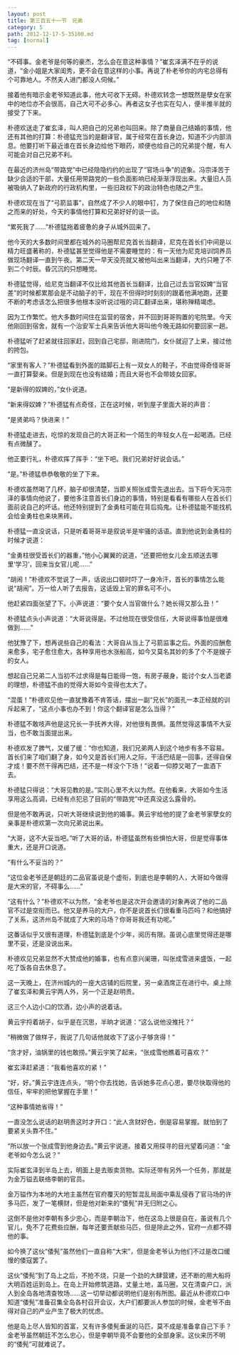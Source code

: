 ```yaml
---
layout: post
title: 第三百五十一节　兄弟
category: 5
path: 2012-12-17-5-35100.md
tag: [normal]
---
```


“不碍事。金老爷是何等的豪杰，怎么会在意这种事情？”崔玄泽满不在乎的说道，“金小姐是大家闺秀，更不会在意这样的小事。再说了朴老爷你的内宅总得有个可靠地人。不然夫人进门都没人伺候。”

接着他有暗示金老爷知道此事，他大可收下无碍。朴德欢转念一想既然是孽女在家中的地位亦不会很高，自己大可不必多心。再者这女子也实在勾人，便半推半就的接受了下来。

朴德欢送走了崔玄泽，叫人把自己的兄弟也叫回来。除了商量自己结婚的事情，他还有其他的打算：朴德猛充当的是翻译官，属于经常在首长身边，知道不少内部消息。他要打听下最近谁在首长身边给他下眼药，顺便也给自己的兄弟提个醒，有人可能会对自己兄弟不利。

在最近的济州岛“带路党”中已经隐隐约约的出现了“官场斗争”的迹象。冯宗泽苦于缺少合适的干部，大量任用带路党的一些负面影响已经渐渐浮现出来。大量旧人员被吸纳入了新政府的行政机构里，一些旧政权下的政治特色也随之产生。

朴德欢现在当了“弓箭监事”，自然成了不少人的眼中钉，为了保住自己的地位和随之而来的好处，今天的事情他打算和兄弟好好的谈一谈。

“累死我了……”朴德猛拖着疲惫的身子从城外回来了。

他今天的大多数时间里都在城外的马圈帮尼克首长当翻译，尼克在首长们中间是以精力旺盛著称的，朴德猛甚至觉得他是不需要睡觉的：有一天他为尼克培训饲养员做现场翻译一直到午夜。第二天一早天没亮就又被他叫出来当翻译，大约只睡了不到二个时辰。昏沉沉的只想睡觉。

朴德猛觉得，给尼克当翻译不仅比给其他首长当翻译，比自己过去当官奴婢“当官差”的时候都累那会是不动脑子的干，现在不但得时时刻刻的跟着他满地跑，还要不断的考虑该怎么把很多他根本没听说过哦的词汇翻译出来，堪称殚精竭虑。

因为工作繁忙。他大多数时间住在监营的宿舍，并不回到哥哥购置的宅院里。今天他刚回到宿舍，就有一个治安军士兵来告诉他大哥叫他今晚无路如何要回家一趟。

朴德猛听了赶紧就往回家赶，回到自己宅邸，刚进院门，女仆就迎了上来，接过他的挎包。

“家里有客人？”朴德猛看到外面的踏脚石上有一双女人的鞋子，不由觉得奇怪哥哥一直打算娶亲。但是到现在也没有结婚；而且大哥也不会带妓女回家。

“是新得的奴婢的，”女仆说道。

“新来得奴婢？”朴德猛有点奇怪，正在这时候，听到屋子里面大哥的声音：

“是贤弟吗？快进来！”

朴德猛走进去，吃惊的发现自己的大哥正和一个陌生的年轻女人在一起喝酒。已经有点微醺了。

他正要行礼，朴德欢挥了挥手：“坐下吧。我们兄弟好好说会话。”

“是。”朴德猛恭恭敬敬的坐了下来。

朴德欢虽然喝了几杯，脑子却很清楚，当即关照张成雪先退出去。当下将今天冯宗泽的事情向他说了，要他多注意首长们身边的事情，特别是看看有哪些人在首长们面前说自己的坏话。他还特别提到了金勇柱可能在背后捣鬼。让朴德猛能不能找机会给金勇柱也来块黑砖。

朴德猛一直没说话，只是听着哥哥半是叙说半是牢骚的话语。直到他说到金勇柱的时候才说道：

“金勇柱很受首长们的器重，”他小心翼翼的说道，“还要把他女儿金五顺送去哪里‘学习’，回来当女官儿呢……”

“胡闹！”朴德欢不觉说了一声，话说出口顿时吓了一身冷汗，首长的事情怎么能说“胡闹”。万一给人听了去报告，这诋毁上官的罪名可不小。

他赶紧四面张望了下。小声说道：“要个女人当官做什么？她长得又那么丑！”

朴德猛点头小声说道：“大哥说得是。不过他现在很受信任，大哥说得事怕是很难做到……”

他犹豫了下，想再说些自己的看法：大哥自从当上了弓箭监事之后。外面的应酬愈来愈多，宅子愈住愈大，各种享用也水涨船高，如今又莫名其妙的多了个不是嫂子的女人。

想起自己兄弟二人当初不过求得是每日能得一饱，有房子蔽身，能讨个女人当老婆的理想，朴德猛不由的觉得大哥如今变得也太大了。

“混蛋！”朴德欢见他一直犹豫着不肯答话，摆出一副“兄长”的面孔一本正经就的训斥起来了，“这点小事也办不到！你这个翻译官是怎么当得？”

朴德猛不敢吱声他是这兄长一手抚养大得，对他很有畏惧。虽然觉得这事情不大妥当，也不敢当面提出来。

朴德欢发了脾气，又缓了缓：“你也知道，我们兄弟两人到这个地步有多不容易。首长们来了咱们翻了身，如今又是首长们用人之际，干活巴结是一回事，还得自保才成！要不然干得再巴结，还不是一样没个下场！”说着一仰脖又喝了一盅酒下去。

朴德猛只得说：“大哥见教的是。”实则心里不大以为然。在他看来，大哥如今生活享用这么高调，已经有点犯忌了目前的“带路党”中还真没这么露骨的。

但是他不敢再说，只听大哥继续说到他的婚事。黄云宇给他的提了金老爷家孽女的亲事是朴德欢第一次向兄弟说出来。

“大哥，这不大妥当吧。”听了大哥的话，朴德猛虽然有些惧怕大哥，但是觉得事体重大，还是开口说道。

“有什么不妥当的？”

“这位金老爷还是朝廷的二品官虽说是个虚衔，到底也是李朝的人，大哥如今做得是大宋的官，不碍事么……”

“这有什么？”朴德欢不以为然，“金老爷也是这次开会邀请的对象再说了他的二品官不过是空衔而已。他又是养马的大户，你不是说首长们很看重马匹吗？和他搞好了关系，这济州岛不就成了大宋的马场？你哥哥我还有功呢。”

这番话似乎又很有道理，朴德猛到底是个少年，阅历有限。虽说心底里觉得还是哪里不妥，还是没说出来。

朴德欢见兄弟显然不大赞成他的婚事，也有点意兴阑珊，叫张成雪进来盛饭，一起吃了饭各自去休息了。

这一天晚上，在济州城内的一座大店铺的后院里，另一桌酒席正在进行中。桌上除了崔玄泽和黄云宇两人外，另一个正是赵明贵。

这三个人边小口的饮酒，边小声的说着话。

黄云宇捋着胡子，似乎是在沉思，半晌才说道：“这么说他没推托？”

“稍微做了做样子，我说了几句话他就收下了这小子够贪得！”

“贪才好，油锅里的钱也敢捞。”黄云宇笑了起来，“张成雪他瞧着可喜欢？”

崔玄泽赶紧道：“我看他喜欢的紧！”

“好，好。”黄云宇连连点头，“明个你去找她，告诉她多花点心思，要尽快取得他的信任，牢牢的把他掌握在手里！”

“这种事情她省得！”

一直没怎么说话的赵明贵这时才开口：“此人贪财好色，倒是容易掌握。就怕到了要紧关头靠不住。”

“所以放一个张成雪到他身边去。”黄云宇说道。接着又用探寻的目光望着问道：“金老爷如今怎么说？”

实际崔玄泽到半岛上去，明面上是去贩卖货物。实际还带有另外一个任务，那就是为金万镒去联络李朝的官员。

金万镒作为本地的大地主虽然在官府覆灭的短暂混乱局面中乘乱侵吞了官马场的许多马匹，发了一笔横财，但是他对新来的“倭髡”并无归附之心。

这倒不是他对李朝有多少忠心，而是李朝治下，他在这岛上很是自在，虽说有几个官儿，免不了花费些应酬，每年还要贡献些马匹，但是除此之外，官府一点都不碍他的事。

如今换了这伙“倭髡”虽然他们一直自称“大宋”，但是金老爷认为他们不过是改口缓慢的倭寇罢了。

这伙“倭髡”到了岛上之后，不抢不烧，只是一个劲的大肆营建，还不断的用大船将大明百姓运到岛上。在岛上开始修筑道路，丈量土地，盖马圈，又在清查户口，派人到全岛各地清查牧场……这一切举动都说明他们是别有所图。最近从朴德欢口中知道“倭髡”准备召集全岛各村召开会议，大户们都要派人参加的时候，金老爷不由得对自己的产业产生了极大的忧虑。

他是岛上尽人皆知的首富，又有许多倭髡垂涎的马匹，莫不成是准备拿自己下手？金老爷虽然朝廷不怎么忠心，但是李朝毕竟不会要他的全部身家。这伙来历不明的“倭髡”可就难说了。